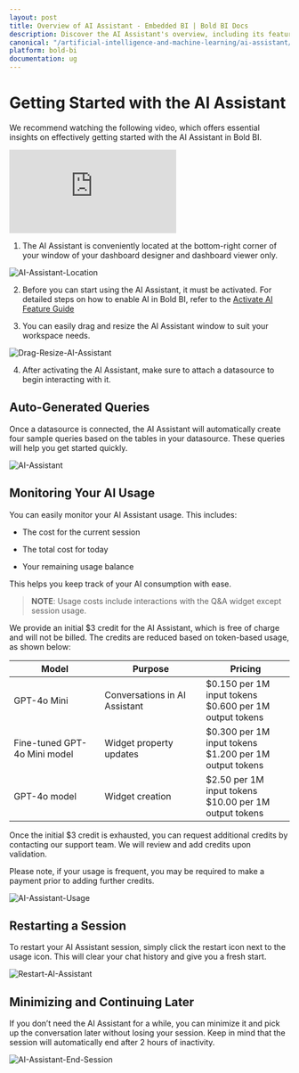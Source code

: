 ```yaml
---
layout: post
title: Overview of AI Assistant - Embedded BI | Bold BI Docs
description: Discover the AI Assistant's overview, including its features, location, and session management for efficient widget creation.
canonical: "/artificial-intelligence-and-machine-learning/ai-assistant/getting-started/"
platform: bold-bi
documentation: ug
---
```


# Getting Started with the AI Assistant
We recommend watching the following video, which offers essential insights on effectively getting started with the AI Assistant in Bold BI.<br/>

<iframe class="helpsite-video-section" src="https://www.youtube.com/embed/6KfzY3tpOG8" frameborder="0" allowfullscreen></iframe>

1. The AI Assistant is conveniently located at the bottom-right corner of your window of your dashboard designer and dashboard viewer only.

![AI-Assistant-Location](/static/assets/artificial-intelligence-and-machine-learning/images/ai-assistant/overview-location.png)

2.  Before you can start using the AI Assistant, it must be activated. For detailed steps on how to enable AI in Bold BI, refer to the [Activate AI Feature Guide](/artificial-intelligence-and-machine-learning/activate-ai-feature/)

3. You can easily drag and resize the AI Assistant window to suit your workspace needs.

![Drag-Resize-AI-Assistant](/static/assets/artificial-intelligence-and-machine-learning/images/ai-assistant/ai-assistant-drag-resize.png)

4. After activating the AI Assistant, make sure to attach a datasource to begin interacting with it.

## Auto-Generated Queries

Once a datasource is connected, the AI Assistant will automatically create four sample queries based on the tables in your datasource. These queries will help you get started quickly.

![AI-Assistant](/static/assets/artificial-intelligence-and-machine-learning/images/ai-assistant/relevant-question-designer.png)

## Monitoring Your AI Usage
 
You can easily monitor your AI Assistant usage. This includes:
- The cost for the current session

- The total cost for today

- Your remaining usage balance

This helps you keep track of your AI consumption with ease.

>**NOTE**: Usage costs include interactions with the Q&A widget except session usage.

We provide an initial $3 credit for the AI Assistant, which is free of charge and will not be billed. The credits are reduced based on token-based usage, as shown below:

<table>
    <thead>
        <tr>
            <th>Model</th>
            <th>Purpose</th>
            <th>Pricing</th>
        </tr>
    </thead>
    <tbody>
        <tr>
            <td>GPT-4o Mini</td>
            <td>Conversations in AI Assistant</td>
            <td>$0.150 per 1M input tokens<br>$0.600 per 1M output tokens</td>
        </tr>
        <tr>
            <td>Fine-tuned GPT-4o Mini model</td>
            <td>Widget property updates</td>
            <td>$0.300 per 1M input tokens<br>$1.200 per 1M output tokens</td>
        </tr>
        <tr>
            <td>GPT-4o model</td>
            <td>Widget creation</td>
            <td>$2.50 per 1M input tokens<br>$10.00 per 1M output tokens</td>
        </tr>
    </tbody>
</table>

Once the initial $3 credit is exhausted, you can request additional credits by contacting our support team. We will review and add credits upon validation.

Please note, if your usage is frequent, you may be required to make a payment prior to adding further credits.

![AI-Assistant-Usage](/static/assets/artificial-intelligence-and-machine-learning/images/ai-assistant/ai-assistant-usage.png)

## Restarting a Session

To restart your AI Assistant session, simply click the restart icon next to the usage icon. This will clear your chat history and give you a fresh start.

![Restart-AI-Assistant](/static/assets/artificial-intelligence-and-machine-learning/images/ai-assistant/ai-assistant-restart.png)

## Minimizing and Continuing Later

If you don’t need the AI Assistant for a while, you can minimize it and pick up the conversation later without losing your session. Keep in mind that the session will automatically end after 2 hours of inactivity.

![AI-Assistant-End-Session](/static/assets/artificial-intelligence-and-machine-learning/images/ai-assistant/ai-assistant-end-session.png)